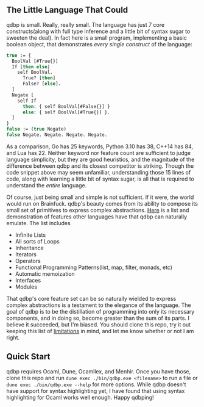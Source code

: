 ## The Little Language That Could

qdbp is small. Really, really small. The language has just 7 core constructs(along with full type inference and a little bit of syntax sugar to sweeten the deal). In fact here is a small program, implementing a basic boolean object, that demonstrates *every single construct* of the language:
```ocaml
true := {
  BoolVal [#True{}]
  If [then else|
    self BoolVal.
      True? [then]
      False? [else].
  ]
  Negate [
    self If
      then: { self BoolVal[#False{}] }
      else: { self BoolVal[#True{}] }.
  ]
}
false := (true Negate)
false Negate. Negate. Negate. Negate.
```
As a comparison, Go has 25 keywords, Python 3.10 has 38, C++14 has 84, and Lua has 22. Neither keyword nor feature count are sufficient to judge language simplicity, but they are good heuristics, and the magnitude of the difference between qdbp and its closest competitor is striking. Though the code snippet above may seem unfamiliar, understanding those 15 lines of code, along with learning a little bit of syntax sugar, is all that is required to understand the *entire* language.

Of course, just being small and simple is not sufficient. If it were, the world would run on Brainfuck. qdbp's beauty comes from its ability to compose its small set of primitives to express complex abstractions. [Here](doc/DEMO.md) is a list and demonstration of features other languages have that qdbp can naturally emulate. The list includes

- Infinite Lists
- All sorts of Loops
- Inheritance
- Iterators
- Operators
- Functional Programming Patterns(list, map, filter, monads, etc)
- Automatic memoization
- Interfaces
- Modules

That qdbp's core feature set can be so naturally wielded to express complex abstractions is a testament to the elegance of the language. The goal of qdbp is to be the distillation of programming into only its necessary components, and in doing so, become greater than the sum of its parts. I believe it succeeded, but I'm biased. You should clone this repo, try it out keeping this list of [limitations](doc/LIMITATIONS.md) in mind, and let me know whether or not I am right.

## Quick Start

qdbp requires Ocaml, Dune, Ocamllex, and Menhir. Once you have those, clone this repo and run `dune exec ./bin/qdbp.exe <filename>` to run a file or `dune exec ./bin/qdbp.exe --help` for more options. While qdbp doesn't have support for syntax highlighting yet, I have found that using syntax highlighting for Ocaml works well enough. Happy qdbping!
